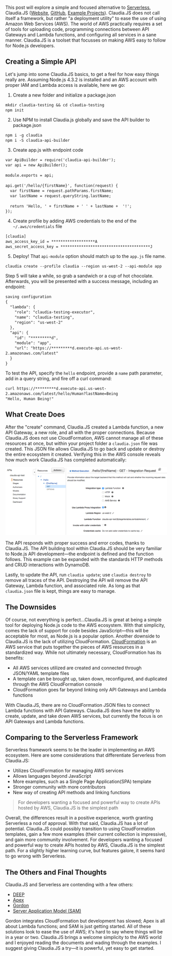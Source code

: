 This post will explore a simple and focused alternative to [Serverless](https://serverless.com), Claudia.JS ([Website](https://claudiajs.com), [GitHub](https://github.com/claudiajs/claudia), [Example Projects](https://github.com/claudiajs/example-projects)). Claudia.JS does not call itself a framework, but rather "a deployment utility" to ease the use of using Amazon Web Services (AWS). The world of AWS practically requires a set of tools for uploading code, programming connections between API Gateways and Lambda functions, and configuring all services in a sane manner. Claudia.JS is a toolset that focusses on making AWS easy to follow for Node.js developers.

## Creating a Simple API
Let's jump into some Claudia.JS basics, to get a feel for how easy things really are. Assuming Node.js 4.3.2 is installed and an AWS account with proper IAM and Lambda access is available, here we go:

1. Create a new folder and initialize a package.json
  ```
  mkdir claudia-testing && cd claudia-testing
  npm init
  ```

2. Use NPM to install Claudia.js globally and save the API builder to package.json
  ```
  npm i -g claudia
  npm i -S claudia-api-builder
  ```

3. Create app.js with endpoint code
  ```
  var ApiBuilder = require('claudia-api-builder');
  var api = new ApiBuilder();

  module.exports = api;

  api.get('/hello/{firstName}', function(request) {
    var firstName = request.pathParams.firstName;
    var lastName = request.queryString.lastName;

    return 'Hello, ' + firstName + ' ' + lastName +  '!';
  });
  ```

4. Create profile by adding AWS credentials to the end of the `~/.aws/credentials` file
  ```
  [claudia]
  aws_access_key_id = *******************A
  aws_secret_access_key = ***************************************J
  ```

5. Deploy! That `api-module` option should match up to the `app.js` file name.
  ```
  claudia create --profile claudia --region us-west-2 --api-module app
  ```

Step 5 will take a while, so grab a sandwich or a cup of hot chocolate. Afterwards, you will be presented with a success message, including an endpoint:

```
saving configuration
{
  "lambda": {
    "role": "claudia-testing-executor",
    "name": "claudia-testing",
    "region": "us-west-2"
  },
  "api": {
    "id": "*********d",
    "module": "app",
    "url": "https://*********d.execute-api.us-west-2.amazonaws.com/latest"
  }
}
```

To test the API, specify the `hello` endpoint, provide a `name` path parameter, add in a query string, and fire off a curl command:

```
curl https://*********d.execute-api.us-west-2.amazonaws.com/latest/hello/Human?lastName=Being
"Hello, Human Being!"
```

## What Create Does
After the "create" command, Claudia.JS created a Lambda function, a new API Gateway, a new role, and all with the proper connections. Because Claudia.JS does not use CloudFormation, AWS cannot manage all of these resources at once, but within your project folder a `claudia.json` file was created. This JSON file allows Claudia.JS to go back and update or destroy the entire ecosystem it created. Verifying this in the AWS console reveals how much work Claudia.JS has completed automatically:

![AWS Console](/static/images/thoughts/aws-console.jpg)

The API responds with proper success and error codes, thanks to Claudia.JS. The API building tool within Claudia.JS should be very familiar to Node.js API development—the endpoint is defined and the function follows. This example can be expanded with the standards HTTP methods and CRUD interactions with DynamoDB.

Lastly, to update the API, run `claudia update`; use `claudia destroy` to remove all traces of the API. Destroying the API will remove the API Gateway, Lambda function, and associated role. As long as that `claudia.json` file is kept, things are easy to manage.

## The Downsides
Of course, not everything is perfect...Claudia.JS is great at being a simple tool for deploying Node.js code to the AWS ecosystem. With that simplicity, comes the lack of support for code besides JavaScript—this will be acceptable for most, as Node.js is a popular option. Another downside to Claudia.JS is the lack of utilizing CloudFormation. [CloudFormation](https://aws.amazon.com/cloudformation) is an AWS service that puts together the pieces of AWS resources in a standardized way. While not ultimately necessary, CloudFormation has its benefits:

- All AWS services utilized are created and connected through JSON/YAML template files
- A template can be brought up, taken down, reconfigured, and duplicated through the AWS CloudFormation console
- CloudFormation goes far beyond linking only API Gateways and Lambda functions

With Claudia.JS, there are no CloudFormation JSON files to connect Lambda functions with API Gateways. Claudia.JS does have the ability to create, update, and take down AWS services, but currently the focus is on API Gateways and Lambda functions.

## Comparing to the Serverless Framework
Serverless framework seems to be the leader in implementing an AWS ecosystem. Here are some considerations that differentiate Serverless from Claudia.JS:

- Utilizes CloudFormation for managing AWS services
- Allows languages beyond JavaScript
- More examples, such as a Single Page Application(SPA) template
- Stronger community with more contributors
- New way of creating API methods and linking functions

> For developers wanting a focused and powerful way to create APIs hosted by AWS, Claudia.JS is the simplest path

Overall, the differences result in a positive experience, worth granting Serverless a nod of approval. With that said, Claudia.JS has a lot of potential. Claudia.JS could possibly transition to using CloudFormation templates, gain a few more examples (their current collection is impressive), and gain more community involvement. For developers wanting a focused and powerful way to create APIs hosted by AWS, Claudia.JS is the simplest path. For a slightly higher learning curve, but features galore, it seems hard to go wrong with Serverless.

## The Others and Final Thoughts
Claudia.JS and Serverless are contending with a few others:

- [DEEP](https://github.com/MitocGroup/deep-framework)
- [Apex](https://github.com/apex/apex)
- [Gordon](https://github.com/jorgebastida/gordon)
- [Server Application Model (SAM)](https://github.com/awslabs/serverless-application-model)

Gordon integrates CloudFormation but development has slowed; Apex is all about Lambda functions; and SAM is just getting started. All of these solutions look to ease the use of AWS; it's hard to say where things will be in a year or two. Claudia.JS brings a welcome simplicity to the AWS world and I enjoyed reading the documents and wading through the examples. I suggest giving Claudia.JS a try—it is powerful, yet easy to get started.
